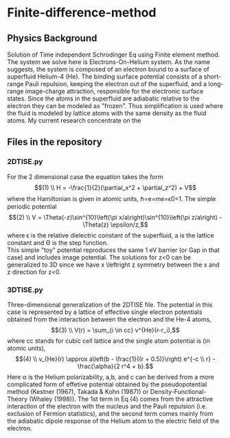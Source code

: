 # Finite-difference-method
## Physics Background
Solution of Time independent Schrodinger Eq using Finite element method. The system we solve here is Electrons-On-Helium system. As the name suggests,
the system is composed of an electron bound to a surface of superfluid Helium-4 (He). The binding surface potential consists of a short-range Pauli repulsion, keeping the electron out of the superfluid, and a long-range image-charge attraction, responsible for the electronic surface states. 
Since the atoms in the superfluid are adiabatic relative to the electron they can be modeled as "frozen". Thus simplification is used where the fluid is modeled by lattice atoms with the same density as the fluid atoms. My current research concentrate on the 

## Files in the repository 
### 2DTISE.py
For the 2 dimensional case the equation takes the form
$$(1) \\ H = -\frac{1}{2}(\partial_x^2 + \partial_z^2) + V$$
where the Hamiltonian is given in atomic units, ℏ=e=me=ϵ0=1.
The simple periodic potential 
$$(2) \\ V = \Theta(-z)\sin^{10}\left(\pi x/a\right)\sin^{10}\left(\pi z/a\right) - \Theta(z) \epsilon/z,$$
where ϵ is the relative dielectric constant of the superfluid, a is the lattice constant and Θ is the step function.  
This simple "toy" potential reproduces the same 1 eV barrier (or Gap in that case) and includes image potential. The solutions for z<0 can be generalized to 3D since we have x \leftright z symmetry between the x and z direction for z<0. 

### 3DTISE.py
Three-dimensional generalization of the 2DTISE file. The potential in this case is represented by a lattice of effective single electron potentials obtained from the interaction between the electron and the He-4 atoms, 
$$(3) \\ V(r) = \sum_{i \in cc} v^{He}(r-r_i),$$
where cc stands for cubic cell lattice and the single atom potential is (in atomic units), 
$$(4) \\ v_{He}(r) \approx a\left(b - \frac{1}{(r + 0.5)}\right) e^{-c \\ r} - \frac{\alpha}{2 r^4 + b}.$$
Here α is the Helium polarizability, a,b, and c can be derived from a more complicated form of effetive potential obtained by the pseudopotential method (Kestner (1967), Takada & Kohn (1987)) or Density-Functional-Theory (Whaley (1998)). The 1st term in Eq (4) comes from the attractive interaction of the electron with the nucleus and the Pauli repulsion (i.e. exclusion of Fermion statistics), and the second term comes mainly from the adiabatic dipole response of the Helium atom to the electric field of the electron.
